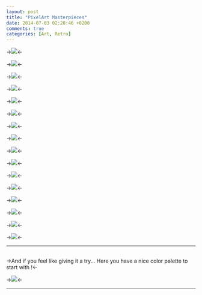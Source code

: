 ```yaml
---
layout: post
title: "PixelArt Masterpieces"
date: 2014-07-03 02:20:46 +0200
comments: true
categories: [Art, Retro]
---
```


->![](http://i.imgur.com/hHDxRcz.png)<-

->![](http://i.imgur.com/7l27wz9.png)<-

->![](http://i.imgur.com/eGdVeas.png)<-

->![](http://i.imgur.com/haFZnga.png)<-

->![](http://i.imgur.com/weM5rKS.png)<-

->![](http://i.imgur.com/he6k11i.png)<-

->![](http://i.imgur.com/2yLZzEr.gif)<-

->![](http://i.imgur.com/3hiXGG6.png)<-

->![](http://i.imgur.com/d4UhL0u.gif)<-

->![](http://i.imgur.com/sYKj07Z.gif)<-

->![](http://i.imgur.com/03Oljgo.gif)<-

->![](http://i.imgur.com/EIOoEnz.png)<-

->![](http://i.imgur.com/FcXiB79.png)<-

->![](http://i.imgur.com/XAXgi6y.png)<-

->![](http://i.imgur.com/Lpq3mCD.gif)<-

->![](http://i.imgur.com/ODtHv8K.gif)<-

---
<br>
->And if you feel like giving it a try...  
Here you have a nice color palette to start with !<-

->![](http://i.imgur.com/d8Xdjvj.png)<-

---
